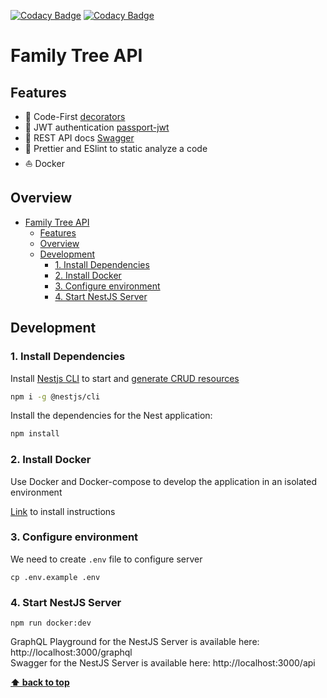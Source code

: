 [![Codacy Badge](https://app.codacy.com/project/badge/Grade/5cbef15a4f2d40afbebfa006c12fb385)](https://www.codacy.com/gh/elijah-kurganskiy/family-tree-api/dashboard?utm_source=github.com&amp;utm_medium=referral&amp;utm_content=elijah-kurganskiy/family-tree-api&amp;utm_campaign=Badge_Grade)
[![Codacy Badge](https://app.codacy.com/project/badge/Coverage/5cbef15a4f2d40afbebfa006c12fb385)](https://www.codacy.com/gh/elijah-kurganskiy/family-tree-api/dashboard?utm_source=github.com&utm_medium=referral&utm_content=elijah-kurganskiy/family-tree-api&utm_campaign=Badge_Coverage)
# Family Tree API

## Features

- :rocket: Code-First [decorators](https://docs.nestjs.com/graphql/quick-start#code-first)
- :rocket: JWT authentication [passport-jwt](https://github.com/mikenicholson/passport-jwt)
- :rocket: REST API docs [Swagger](https://swagger.io/)
- :rocket: Prettier and ESlint to static analyze a code
- :boat: Docker

## Overview

- [Family Tree API](#family-tree-api)
  - [Features](#features)
  - [Overview](#overview)
  - [Development](#development)
    - [1. Install Dependencies](#1-install-dependencies)
    - [2. Install Docker](#2-install-docker)
    - [3. Configure environment](#3-configure-environment)
    - [4. Start NestJS Server](#4-start-nestjs-server)

## Development

### 1. Install Dependencies

Install [Nestjs CLI](https://docs.nestjs.com/cli/usages) to start and [generate CRUD resources](https://trilon.io/blog/introducing-cli-generators-crud-api-in-1-minute)

```bash
npm i -g @nestjs/cli
```

Install the dependencies for the Nest application:

```bash
npm install
```

### 2. Install Docker

Use Docker and Docker-compose to develop the application in an isolated environment

[Link](https://docs.docker.com/engine/install/ubuntu/) to install instructions

### 3. Configure environment

We need to create `.env` file to configure server
```
cp .env.example .env
```

### 4. Start NestJS Server

```
npm run docker:dev
```

GraphQL Playground for the NestJS Server is available here: http://localhost:3000/graphql  
Swagger for the NestJS Server is available here: http://localhost:3000/api  


**[⬆ back to top](#overview)**

